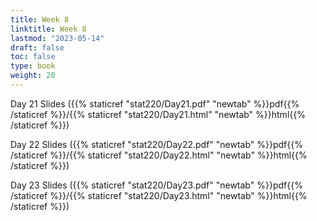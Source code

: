 ```yaml
---
title: Week 8 
linktitle: Week 8
lastmod: "2023-05-14"
draft: false  
toc: false  
type: book  
weight: 20
---
```



Day 21 Slides ({{% staticref "stat220/Day21.pdf" "newtab" %}}pdf{{% /staticref %}}/{{% staticref "stat220/Day21.html" "newtab" %}}html{{% /staticref %}})

Day 22 Slides ({{% staticref "stat220/Day22.pdf" "newtab" %}}pdf{{% /staticref %}}/{{% staticref "stat220/Day22.html" "newtab" %}}html{{% /staticref %}})

Day 23 Slides ({{% staticref "stat220/Day23.pdf" "newtab" %}}pdf{{% /staticref %}}/{{% staticref "stat220/Day23.html" "newtab" %}}html{{% /staticref %}})
